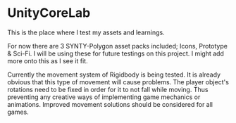 # UnityCoreLab

This is the place where I test my assets and learnings.

For now there are 3 SYNTY-Polygon asset packs included; Icons, Prototype & Sci-Fi. I will be using these for future testings on this project. I might add more onto this as I see it fit.

Currently the movement system of Rigidbody is being tested. It is already obvious that this type of movement will cause problems. The player object's rotations need to be fixed in order for it to not fall while moving. Thus preventing any creative ways of implementing game mechanics or animations. Improved movement solutions should be considered for all games.
